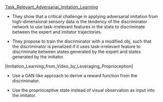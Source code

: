 [Task_Relevant_Adversarial_Imitation_Learning](Task_Relevant_Adversarial_Imitation_Learning.pdf)

- They show that a critical challenge in applying adversarial imitation from high-dimensional sensory data is the tendency of the discriminator network to use task-irrelevant features in the state to discriminate between the expert and imitator trajectories.

- They propose to train the discriminator with a modified obj, such that the discriminator is penalized if it uses task-irrelevant feature to discriminate between states generated by the expert and states generated by the imitator.

[Imitation_Learning_from_Video_by_Leveraging_Proprioception]

- Use a GAN-like approach to derive a reward function from the discriminator.

- Use the proprioceptive state instead of visual observation as input into the imitator.



